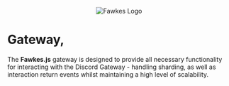 <p align="center">
  <img alt="Fawkes Logo" src="https://cdn.discordapp.com/attachments/1109896599380955146/1134842920697073754/cockballs.png" />
</p>

# Gateway,
The **Fawkes.js** gateway is designed to provide all necessary functionality for interacting with the Discord Gateway - handling sharding, as well as interaction return events whilst maintaining a high level of scalability.
